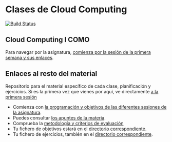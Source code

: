 Clases de Cloud Computing
======

[![Build Status](https://travis-ci.org/JJ/CC-17-18.svg?branch=master)](https://travis-ci.org/JJ/CC-17-18)

## Cloud Computing I COMO

Para navegar por la asignatura,
[comienza por la sesión de la primera semana y sus enlaces](sesiones/01-semana.md). 

## Enlaces al resto del material

Repositorio para el material específico de cada clase, planificación y ejercicios. Si es la primera vez que vienes por aquí, ve directamente [a la primera sesión](sesiones/01-semana.md)

* Comienza con [la programación y objetivos de las diferentes sesiones de la asignatura](sesiones/README.md).
* Puedes consultar [los apuntes de la materia](http://jj.github.io/CC).
* Comprueba la [metodología y criterios de evaluación](Metodología_y_criterios_de_evaluación.md)
* Tu fichero de objetivos estará en el [directorio correspondiente](objetivos/README.md).
* Tu fichero de ejercicios, también en el [directorio correspondiente](ejercicios/README.md).





